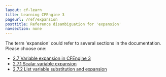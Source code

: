 ```yaml
---
layout: cf-learn
title: Learning CFEngine 3
pageurl: /ref/expansion
posttitle: Reference disambiguation for 'expansion'
navsection: none
---
```


The term 'expansion' could refer to several sections in the documentation. Please choose one:

- [2.7 Variable expansion in CFEngine 3](https://cfengine.com/manuals/cf3-reference#Variable-expansion-in-CFEngine-3)
- [2.7.1 Scalar variable expansion](https://cfengine.com/manuals/cf3-reference#Scalar-variable-expansion)
- [2.7.2 List variable substitution and expansion](https://cfengine.com/manuals/cf3-reference#List-variable-substitution-and-expansion)
